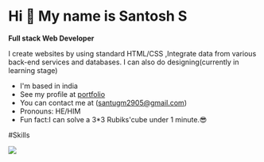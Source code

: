 # Hi 👋 My name is Santosh S
 
**Full stack Web Developer**

I create websites by using standard HTML/CSS ,Integrate data from various back-end services and databases. I can also do designing(currently in learning stage)


- I'm based in india
- See my profile at  [portfolio](url)
- You can contact me at (santugm2905@gmail.com)
-  Pronouns: HE/HIM
-  Fun fact:I can solve a 3*3 Rubiks'cube under 1 minute.😎


#Skills


![](https://github.com/santu8ak/santu8ak/assets/122611173/d7dff1be-e984-4042-b0ee-bb3bc8162016)
[](![image](https://github.com/santu8ak/santu8ak/assets/122611173/ca6f312f-ea31-46f4-b5a4-68283ef3c184)
)
[](![image](https://github.com/santu8ak/santu8ak/assets/122611173/dd6280b6-d61f-48c3-9bed-4d30118f52a9)
)

[](![image](https://github.com/santu8ak/santu8ak/assets/122611173/e9fcf52e-cd21-48a7-9bd3-99a3830c0bdf)
)

